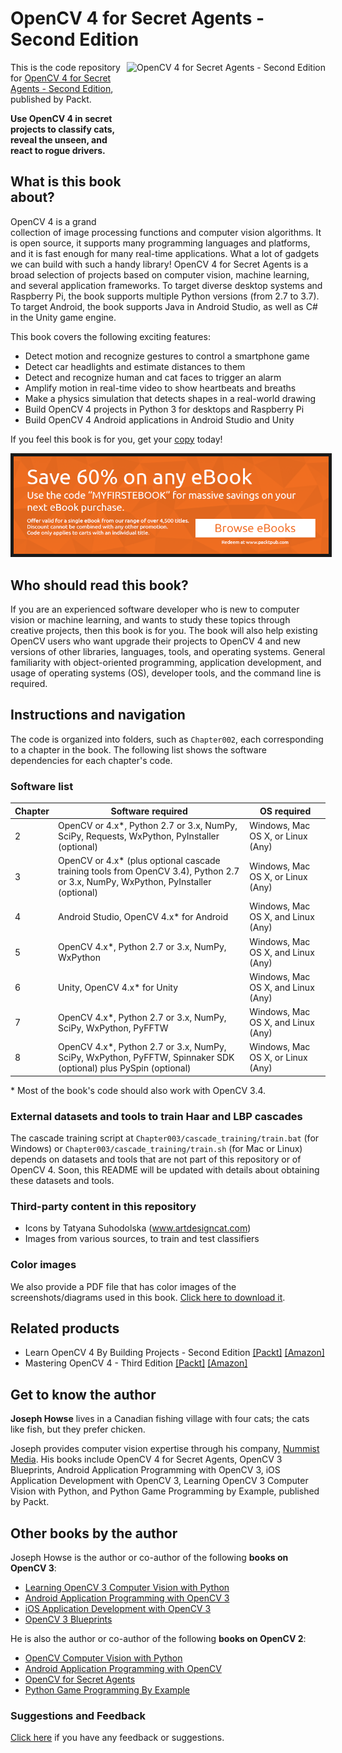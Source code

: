 # OpenCV 4 for Secret Agents - Second Edition

<a href="https://www.packtpub.com/application-development/opencv-4-secret-agents-second-edition?utm_source=github&utm_medium=repository&utm_campaign=9781789345360 "><img src="https://dz13w8afd47il.cloudfront.net/sites/default/files/imagecache/ppv4_main_book_cover/Cover_B11226.png" alt="OpenCV 4 for Secret Agents - Second Edition" height="256px" align="right"></a>

This is the code repository for [OpenCV 4 for Secret Agents - Second Edition](https://www.packtpub.com/application-development/opencv-4-secret-agents-second-edition?utm_source=github&utm_medium=repository&utm_campaign=9781789345360 ), published by Packt.

**Use OpenCV 4 in secret projects to classify cats, reveal the unseen, and react to rogue drivers.**

## What is this book about?

OpenCV 4 is a grand collection of image processing functions and computer vision algorithms. It is open source, it supports many programming languages and platforms, and it is fast enough for many real-time applications. What a lot of gadgets we can build with such a handy library! OpenCV 4 for Secret Agents is a broad selection of projects based on computer vision, machine learning, and several application frameworks. To target diverse desktop systems and Raspberry Pi, the book supports multiple Python versions (from 2.7 to 3.7). To target Android, the book supports Java in Android Studio, as well as C# in the Unity game engine.

This book covers the following exciting features:

* Detect motion and recognize gestures to control a smartphone game 
* Detect car headlights and estimate distances to them 
* Detect and recognize human and cat faces to trigger an alarm 
* Amplify motion in real-time video to show heartbeats and breaths 
* Make a physics simulation that detects shapes in a real-world drawing 
* Build OpenCV 4 projects in Python 3 for desktops and Raspberry Pi 
* Build OpenCV 4 Android applications in Android Studio and Unity 

If you feel this book is for you, get your [copy](https://www.amazon.com/dp/1789345367) today!

<a href="https://www.packtpub.com/?utm_source=github&utm_medium=banner&utm_campaign=GitHubBanner"><img src="https://raw.githubusercontent.com/PacktPublishing/GitHub/master/GitHub.png" 
alt="https://www.packtpub.com/" border="5" /></a>

## Who should read this book?

If you are an experienced software developer who is new to computer vision or machine learning, and wants to study these topics through creative projects, then this book is for you. The book will also help existing OpenCV users who want upgrade their projects to OpenCV 4 and new versions of other libraries, languages, tools, and operating systems. General familiarity with object-oriented programming, application development, and usage of operating systems (OS), developer tools, and the command line is required.	

## Instructions and navigation

The code is organized into folders, such as `Chapter002`, each corresponding to a chapter in the book. The following list shows the software dependencies for each chapter's code.

### Software list

| Chapter| Software required                                                                                                                 | OS required                       |
| ------ | --------------------------------------------------------------------------------------------------------------------------------- | --------------------------------- |
| 2      | OpenCV or 4.x*, Python 2.7 or 3.x, NumPy, SciPy, Requests, WxPython, PyInstaller (optional)                                       | Windows, Mac OS X, or Linux (Any) |
| 3      | OpenCV or 4.x* (plus optional cascade training tools from OpenCV 3.4), Python 2.7 or 3.x, NumPy, WxPython, PyInstaller (optional) | Windows, Mac OS X, or Linux (Any)|
| 4      | Android Studio, OpenCV 4.x* for Android | Windows, Mac OS X, and Linux (Any)                                                      | Windows, Mac OS X, or Linux (Any)|
| 5      | OpenCV 4.x*, Python 2.7 or 3.x, NumPy, WxPython | Windows, Mac OS X, and Linux (Any)                                              | Windows, Mac OS X, or Linux (Any)|
| 6      | Unity, OpenCV 4.x* for Unity  | Windows, Mac OS X, and Linux (Any)                                                                | Windows, Mac OS X, or Linux (Any)|
| 7      | OpenCV 4.x*, Python 2.7 or 3.x, NumPy, SciPy, WxPython, PyFFTW | Windows, Mac OS X, and Linux (Any)                               | Windows, Mac OS X, or Linux (Any)|
| 8      | OpenCV 4.x*, Python 2.7 or 3.x, NumPy, SciPy, WxPython, PyFFTW, Spinnaker SDK (optional) plus PySpin (optional)                   | Windows, Mac OS X, or Linux (Any)|

&ast; Most of the book's code should also work with OpenCV 3.4.

### External datasets and tools to train Haar and LBP cascades

The cascade training script at `Chapter003/cascade_training/train.bat` (for Windows) or `Chapter003/cascade_training/train.sh` (for Mac or Linux) depends on datasets and tools that are not part of this repository or of OpenCV 4. Soon, this README will be updated with details about obtaining these datasets and tools.

### Third-party content in this repository

* Icons by Tatyana Suhodolska (www.artdesigncat.com)
* Images from various sources, to train and test classifiers

### Color images

We also provide a PDF file that has color images of the screenshots/diagrams used in this book. [Click here to download it](https://www.packtpub.com/sites/default/files/downloads/9781789345360_ColorImages.pdf).

## Related products

* Learn OpenCV 4 By Building Projects - Second Edition [[Packt]](https://www.packtpub.com/application-development/learn-opencv-4-building-projects-second-edition?utm_source=github&utm_medium=repository&utm_campaign=9781789341225 ) [[Amazon]](https://www.amazon.com/dp/1789341221)
* Mastering OpenCV 4 - Third Edition [[Packt]](https://www.packtpub.com/application-development/mastering-opencv-4-third-edition?utm_source=github&utm_medium=repository&utm_campaign=9781789533576 ) [[Amazon]](https://www.amazon.com/dp/1789533570)

## Get to know the author

**Joseph Howse** lives in a Canadian fishing village with four cats; the cats like fish, but they prefer chicken.

Joseph provides computer vision expertise through his company, [Nummist Media](https://nummist.com). His books include OpenCV 4 for Secret Agents, OpenCV 3 Blueprints, Android Application Programming with OpenCV 3, iOS Application Development with OpenCV 3, Learning OpenCV 3 Computer Vision with Python, and Python Game Programming by Example, published by Packt.

## Other books by the author

Joseph Howse is the author or co-author of the following **books on OpenCV 3**:

* [Learning OpenCV 3 Computer Vision with Python](https://www.packtpub.com/application-development/learning-opencv-3-computer-vision-python-second-edition)
* [Android Application Programming with OpenCV 3](https://www.packtpub.com/application-development/android-application-programming-opencv-3?utm_source=github&utm_medium=repository&utm_campaign=9781785285387)
* [iOS Application Development with OpenCV 3](https://www.packtpub.com/application-development/ios-application-development-opencv)
* [OpenCV 3 Blueprints](https://www.packtpub.com/application-development/opencv-3-blueprints)

He is also the author or co-author of the following **books on OpenCV 2**:

* [OpenCV Computer Vision with Python](https://www.packtpub.com/application-development/opencv-computer-vision-python?utm_source=github&utm_medium=repository&utm_campaign=9781782163923)
* [Android Application Programming with OpenCV](https://www.packtpub.com/application-development/android-application-programming-opencv?utm_source=github&utm_medium=repository&utm_campaign=9781849695206)
* [OpenCV for Secret Agents](https://www.packtpub.com/application-development/opencv-secret-agents?utm_source=github&utm_medium=repository&utm_campaign=9781783287376)
* [Python Game Programming By Example](https://www.packtpub.com/game-development/python-game-programming-example?utm_source=github&utm_medium=repository&utm_campaign=9781785281532)

### Suggestions and Feedback

[Click here](https://docs.google.com/forms/d/e/1FAIpQLSdy7dATC6QmEL81FIUuymZ0Wy9vH1jHkvpY57OiMeKGqib_Ow/viewform) if you have any feedback or suggestions.
